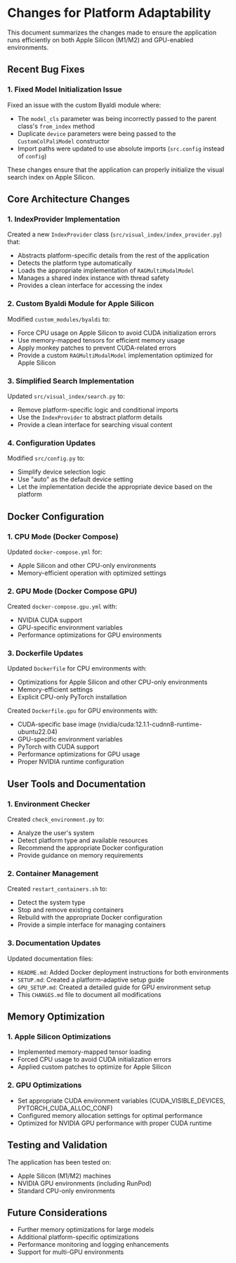 # Changes for Platform Adaptability

This document summarizes the changes made to ensure the application runs efficiently on both Apple Silicon (M1/M2) and GPU-enabled environments.

## Recent Bug Fixes

### 1. Fixed Model Initialization Issue

Fixed an issue with the custom Byaldi module where:
- The `model_cls` parameter was being incorrectly passed to the parent class's `from_index` method
- Duplicate `device` parameters were being passed to the `CustomColPaliModel` constructor
- Import paths were updated to use absolute imports (`src.config` instead of `config`)

These changes ensure that the application can properly initialize the visual search index on Apple Silicon.

## Core Architecture Changes

### 1. IndexProvider Implementation

Created a new `IndexProvider` class (`src/visual_index/index_provider.py`) that:
- Abstracts platform-specific details from the rest of the application
- Detects the platform type automatically
- Loads the appropriate implementation of `RAGMultiModalModel`
- Manages a shared index instance with thread safety
- Provides a clean interface for accessing the index

### 2. Custom Byaldi Module for Apple Silicon

Modified `custom_modules/byaldi` to:
- Force CPU usage on Apple Silicon to avoid CUDA initialization errors
- Use memory-mapped tensors for efficient memory usage
- Apply monkey patches to prevent CUDA-related errors
- Provide a custom `RAGMultiModalModel` implementation optimized for Apple Silicon

### 3. Simplified Search Implementation

Updated `src/visual_index/search.py` to:
- Remove platform-specific logic and conditional imports
- Use the `IndexProvider` to abstract platform details
- Provide a clean interface for searching visual content

### 4. Configuration Updates

Modified `src/config.py` to:
- Simplify device selection logic
- Use "auto" as the default device setting
- Let the implementation decide the appropriate device based on the platform

## Docker Configuration

### 1. CPU Mode (Docker Compose)

Updated `docker-compose.yml` for:
- Apple Silicon and other CPU-only environments
- Memory-efficient operation with optimized settings

### 2. GPU Mode (Docker Compose GPU)

Created `docker-compose.gpu.yml` with:
- NVIDIA CUDA support
- GPU-specific environment variables
- Performance optimizations for GPU environments

### 3. Dockerfile Updates

Updated `Dockerfile` for CPU environments with:
- Optimizations for Apple Silicon and other CPU-only environments
- Memory-efficient settings
- Explicit CPU-only PyTorch installation

Created `Dockerfile.gpu` for GPU environments with:
- CUDA-specific base image (nvidia/cuda:12.1.1-cudnn8-runtime-ubuntu22.04)
- GPU-specific environment variables
- PyTorch with CUDA support
- Performance optimizations for GPU usage
- Proper NVIDIA runtime configuration

## User Tools and Documentation

### 1. Environment Checker

Created `check_environment.py` to:
- Analyze the user's system
- Detect platform type and available resources
- Recommend the appropriate Docker configuration
- Provide guidance on memory requirements

### 2. Container Management

Created `restart_containers.sh` to:
- Detect the system type
- Stop and remove existing containers
- Rebuild with the appropriate Docker configuration
- Provide a simple interface for managing containers

### 3. Documentation Updates

Updated documentation files:
- `README.md`: Added Docker deployment instructions for both environments
- `SETUP.md`: Created a platform-adaptive setup guide
- `GPU_SETUP.md`: Created a detailed guide for GPU environment setup
- This `CHANGES.md` file to document all modifications

## Memory Optimization

### 1. Apple Silicon Optimizations

- Implemented memory-mapped tensor loading
- Forced CPU usage to avoid CUDA initialization errors
- Applied custom patches to optimize for Apple Silicon

### 2. GPU Optimizations

- Set appropriate CUDA environment variables (CUDA_VISIBLE_DEVICES, PYTORCH_CUDA_ALLOC_CONF)
- Configured memory allocation settings for optimal performance
- Optimized for NVIDIA GPU performance with proper CUDA runtime

## Testing and Validation

The application has been tested on:
- Apple Silicon (M1/M2) machines
- NVIDIA GPU environments (including RunPod)
- Standard CPU-only environments

## Future Considerations

- Further memory optimizations for large models
- Additional platform-specific optimizations
- Performance monitoring and logging enhancements
- Support for multi-GPU environments 